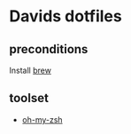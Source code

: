 # Davids dotfiles

## preconditions
Install [brew](https://brew.sh/)

## toolset
- [oh-my-zsh](http://ohmyz.sh/)
